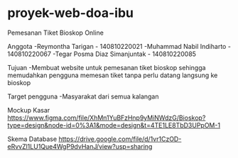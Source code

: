 # proyek-web-doa-ibu
Pemesanan Tiket Bioskop Online

Anggota
-Reymontha Tarigan - 140810220021
-Muhammad Nabil Indiharto - 140810220067
-Tegar Posma Diaz Simanjuntak - 140810220085

Tujuan
-Membuat website untuk pemesanan tiket bioskop sehingga memudahkan pengguna memesan tiket tanpa perlu datang langsung ke bioskop

Target pengguna
-Masyarakat dari semua kalangan

Mockup Kasar
https://www.figma.com/file/XhMn1YuBFzHnp9yMiNWdzG/Bioskop?type=design&node-id=0%3A1&mode=design&t=4TE1LE8TbD3UPpOM-1

Skema Database
https://drive.google.com/file/d/1vr1CzOD-eRvvZl1LU1Que4WgP9dvHanJ/view?usp=sharing


